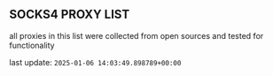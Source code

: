 ## SOCKS4 PROXY LIST

all proxies in this list were collected from open sources and tested for functionality

last update: `2025-01-06 14:03:49.898789+00:00`